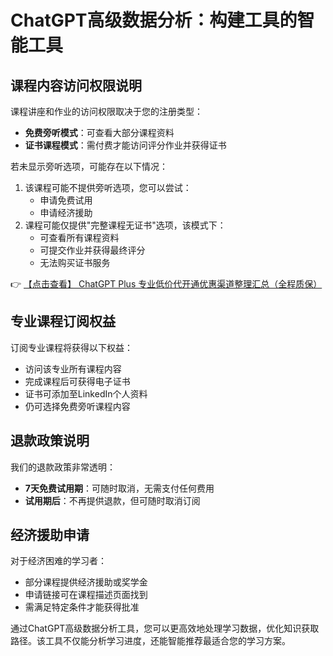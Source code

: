 # ChatGPT高级数据分析：构建工具的智能工具

## 课程内容访问权限说明

课程讲座和作业的访问权限取决于您的注册类型：

- **免费旁听模式**：可查看大部分课程资料
- **证书课程模式**：需付费才能访问评分作业并获得证书

若未显示旁听选项，可能存在以下情况：

1. 该课程可能不提供旁听选项，您可以尝试：
   - 申请免费试用
   - 申请经济援助
2. 课程可能仅提供"完整课程无证书"选项，该模式下：
   - 可查看所有课程资料
   - 可提交作业并获得最终评分
   - 无法购买证书服务

👉 [【点击查看】 ChatGPT Plus 专业低价代开通优惠渠道整理汇总（全程质保）](https://bit.ly/DaiKai)

## 专业课程订阅权益

订阅专业课程将获得以下权益：

- 访问该专业所有课程内容
- 完成课程后可获得电子证书
- 证书可添加至LinkedIn个人资料
- 仍可选择免费旁听课程内容

## 退款政策说明

我们的退款政策非常透明：

- **7天免费试用期**：可随时取消，无需支付任何费用
- **试用期后**：不再提供退款，但可随时取消订阅

## 经济援助申请

对于经济困难的学习者：

- 部分课程提供经济援助或奖学金
- 申请链接可在课程描述页面找到
- 需满足特定条件才能获得批准

通过ChatGPT高级数据分析工具，您可以更高效地处理学习数据，优化知识获取路径。该工具不仅能分析学习进度，还能智能推荐最适合您的学习方案。